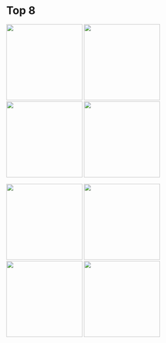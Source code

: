 
# Top 8

<img src="https://github.com/jeffrafter/.github/raw/master/mstom_400x400.jpg" width="200"> <img src="https://avatars1.githubusercontent.com/u/627794?v=4" width="200"> <img src="https://avatars1.githubusercontent.com/u/627794?v=4" width="200"> <img src="https://avatars1.githubusercontent.com/u/627794?v=4" width="200">

<img src="https://avatars1.githubusercontent.com/u/627794?v=4" width="200"> <img src="https://avatars1.githubusercontent.com/u/627794?v=4" width="200"> <img src="https://avatars1.githubusercontent.com/u/627794?v=4" width="200"> <img src="https://avatars1.githubusercontent.com/u/627794?v=4" width="200">
